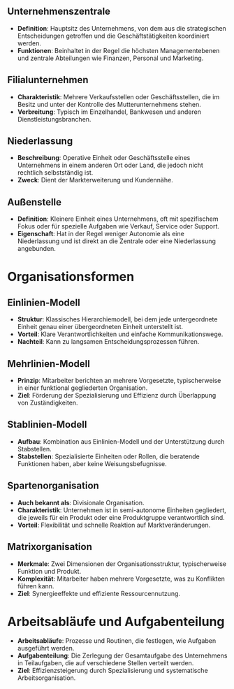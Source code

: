 ## Unternehmenszentrale
- **Definition**: Hauptsitz des Unternehmens, von dem aus die strategischen Entscheidungen getroffen und die Geschäftstätigkeiten koordiniert werden.
- **Funktionen**: Beinhaltet in der Regel die höchsten Managementebenen und zentrale Abteilungen wie Finanzen, Personal und Marketing.

## Filialunternehmen
- **Charakteristik**: Mehrere Verkaufsstellen oder Geschäftsstellen, die im Besitz und unter der Kontrolle des Mutterunternehmens stehen.
- **Verbreitung**: Typisch im Einzelhandel, Bankwesen und anderen Dienstleistungsbranchen.

## Niederlassung
- **Beschreibung**: Operative Einheit oder Geschäftsstelle eines Unternehmens in einem anderen Ort oder Land, die jedoch nicht rechtlich selbstständig ist.
- **Zweck**: Dient der Markterweiterung und Kundennähe.

## Außenstelle
- **Definition**: Kleinere Einheit eines Unternehmens, oft mit spezifischem Fokus oder für spezielle Aufgaben wie Verkauf, Service oder Support.
- **Eigenschaft**: Hat in der Regel weniger Autonomie als eine Niederlassung und ist direkt an die Zentrale oder eine Niederlassung angebunden.

# Organisationsformen

## Einlinien-Modell
- **Struktur**: Klassisches Hierarchiemodell, bei dem jede untergeordnete Einheit genau einer übergeordneten Einheit unterstellt ist.
- **Vorteil**: Klare Verantwortlichkeiten und einfache Kommunikationswege.
- **Nachteil**: Kann zu langsamen Entscheidungsprozessen führen.

## Mehrlinien-Modell
- **Prinzip**: Mitarbeiter berichten an mehrere Vorgesetzte, typischerweise in einer funktional gegliederten Organisation.
- **Ziel**: Förderung der Spezialisierung und Effizienz durch Überlappung von Zuständigkeiten.

## Stablinien-Modell
- **Aufbau**: Kombination aus Einlinien-Modell und der Unterstützung durch Stabstellen.
- **Stabstellen**: Spezialisierte Einheiten oder Rollen, die beratende Funktionen haben, aber keine Weisungsbefugnisse.

## Spartenorganisation
- **Auch bekannt als**: Divisionale Organisation.
- **Charakteristik**: Unternehmen ist in semi-autonome Einheiten gegliedert, die jeweils für ein Produkt oder eine Produktgruppe verantwortlich sind.
- **Vorteil**: Flexibilität und schnelle Reaktion auf Marktveränderungen.

## Matrixorganisation
- **Merkmale**: Zwei Dimensionen der Organisationsstruktur, typischerweise Funktion und Produkt.
- **Komplexität**: Mitarbeiter haben mehrere Vorgesetzte, was zu Konflikten führen kann.
- **Ziel**: Synergieeffekte und effiziente Ressourcennutzung.

# Arbeitsabläufe und Aufgabenteilung
- **Arbeitsabläufe**: Prozesse und Routinen, die festlegen, wie Aufgaben ausgeführt werden.
- **Aufgabenteilung**: Die Zerlegung der Gesamtaufgabe des Unternehmens in Teilaufgaben, die auf verschiedene Stellen verteilt werden.
- **Ziel**: Effizienzsteigerung durch Spezialisierung und systematische Arbeitsorganisation.

